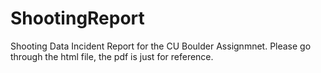 # ShootingReport
Shooting Data Incident Report for the CU Boulder Assignmnet. Please go through the html file, the pdf is just for reference.
